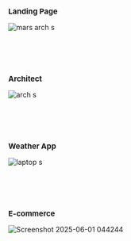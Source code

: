 <h2 style="font-size: 15px;">Landing Page</h2>

![mars arch s](https://github.com/user-attachments/assets/27888c17-b389-4cc4-9010-2c03069a792c)

<br><br><br>

<h2 style="font-size: 15px;">Architect</h2>

![arch s](https://github.com/user-attachments/assets/c0f09498-601b-4b78-b8d2-0b6c0692d280)

<br><br><br>

<h2 style="font-size: 15px;">Weather App</h2> 

![laptop s](https://github.com/user-attachments/assets/1c1d3aa6-51ca-49b6-b3d0-76818bbb50f0)

<br><br><br>

<h2 style="font-size: 15px;">E-commerce</h2> 

![Screenshot 2025-06-01 044244](https://github.com/user-attachments/assets/d4427175-247b-4b90-bbb9-df65bf50d086)

<br><br><br>
